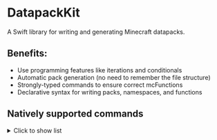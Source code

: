 # DatapackKit

A Swift library for writing and generating Minecraft datapacks.

## Benefits:
- Use programming features like iterations and conditionals
- Automatic pack generation (no need to remember the file structure)
- Strongly-typed commands to ensure correct mcFunctions
- Declarative syntax for writing packs, namespaces, and functions

## Natively supported commands

<details>
<summary>Click to show list</summary>

- [ ] ? help
- [x] advancement
- [ ] attribute
- [x] ban
  ```swift
  // Syntax
  Minecraft.Ban(
      _ players: EnitiySelector..., // variadic list of player entity selectors (must provide at least one)
      reason: String? = nil // optional ban message
  )

  // Examples
  // Ban all players
  Minecraft.Ban(.allPlayers)

  // Ban two named players, providing reason
  Minecraft.Ban(.namedPlayer("Alex"), .namedPlayer("Steve"), reason: "Disorderly conduct")
  ```
- [ ] ban-ip
- [ ] banlist
- [ ] bossbar
- [ ] clear
- [x] clone
- [ ] data
- [x] datapack
- [ ] debug
- [ ] defaultgamemode
- [ ] deop
- [ ] difficulty
- [ ] effect
- [ ] enchant
- [ ] execute
- [x] experience xp
- [ ] fill
- [ ] forceload
- [ ] function
- [x] gamemode
- [ ] gamerule
- [ ] give
- [ ] item
- [ ] jfr
- [ ] kick
- [ ] kill
- [ ] list
- [ ] locate
- [ ] locatebiome
- [ ] loot
- [ ] me
- [ ] msg tell w
- [ ] op
- [ ] pardon
- [ ] pardon-ip
- [ ] particle
- [ ] perf
- [ ] playsound
- [ ] publish
- [ ] recipe
- [ ] reload
- [ ] save-all
- [ ] save-off
- [ ] save-on
- [x] say
- [ ] schedule
- [ ] scoreboard
- [ ] seed
- [ ] setblock
- [ ] setidletimeout
- [ ] setworldspawn
- [ ] spawnpoint
- [ ] spectate
- [ ] spreadplayers
- [ ] stop
- [ ] stopsound
- [ ] summon
- [ ] tag
- [x] team
- [ ] teammsg tm
- [x] teleport tp
- [ ] tellraw
- [ ] time
- [ ] title
- [ ] trigger
- [ ] weather
- [ ] whitelist
- [ ] worldborder

</details>
